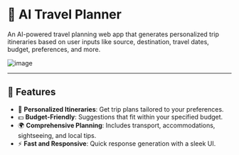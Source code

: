 # 🧳 AI Travel Planner

An AI-powered travel planning web app that generates personalized trip itineraries based on user inputs like source, destination, travel dates, budget, preferences, and more. 

![image](https://github.com/user-attachments/assets/578e3f42-23bb-4386-ba1c-de40c2b2f614)

---

## 🚀 Features
- 📝 **Personalized Itineraries**: Get trip plans tailored to your preferences.
- 💵 **Budget-Friendly**: Suggestions that fit within your specified budget.
- 🌍 **Comprehensive Planning**: Includes transport, accommodations, sightseeing, and local tips.
- ⚡ **Fast and Responsive**: Quick response generation with a sleek UI.
